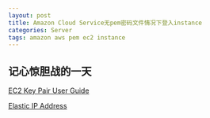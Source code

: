 ```yaml
---
layout: post
title: Amazon Cloud Service无pem密码文件情况下登入instance
categories: Server
tags: amazon aws pem ec2 instance
---
```


## 记心惊胆战的一天


[EC2 Key Pair User Guide](http://docs.aws.amazon.com/AWSEC2/latest/UserGuide/ec2-key-pairs.html)




[Elastic IP Address](http://aws.amazon.com/articles/1346)